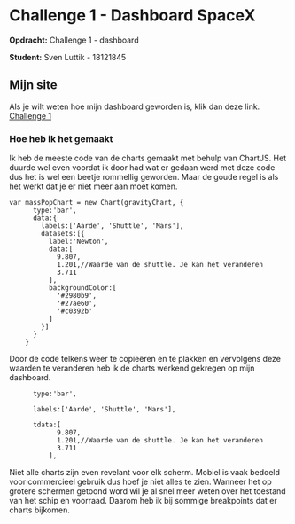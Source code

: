 # Challenge 1 - Dashboard SpaceX

**Opdracht:**
Challenge 1 - dashboard

**Student:**
Sven Luttik - 18121845

## Mijn site

Als je wilt weten hoe mijn dashboard geworden is, klik dan deze link.
[Challenge 1](https://svenluttik.github.io/Challenge-1/)


### Hoe heb ik het gemaakt

Ik heb de meeste code van de charts gemaakt met behulp van ChartJS. Het duurde wel even voordat ik door had wat er gedaan werd met deze code dus het is wel een beetje rommellig geworden. Maar de goude regel is als het werkt dat je er niet meer aan moet komen.

```
var massPopChart = new Chart(gravityChart, {
      type:'bar',
      data:{
        labels:['Aarde', 'Shuttle', 'Mars'],
        datasets:[{
          label:'Newton',
          data:[
            9.807,
            1.201,//Waarde van de shuttle. Je kan het veranderen
            3.711
          ],
          backgroundColor:[
            '#2980b9',
            '#27ae60',
            '#c0392b'
          ]
        }]
      }
    }
```

Door de code telkens weer te copieëren en te plakken en vervolgens deze waarden te veranderen heb ik de charts werkend gekregen op mijn dashboard.
```
      type:'bar',
```
```
      labels:['Aarde', 'Shuttle', 'Mars'],
```
```
      tdata:[
            9.807,
            1.201,//Waarde van de shuttle. Je kan het veranderen
            3.711
          ],
```


Niet alle charts zijn even revelant voor elk scherm. Mobiel is vaak bedoeld voor commercieel gebruik dus hoef je niet alles te zien. Wanneer het op grotere schermen getoond word wil je al snel meer weten over het toestand van het schip en voorraad. Daarom heb ik bij sommige breakpoints dat er charts bijkomen.
